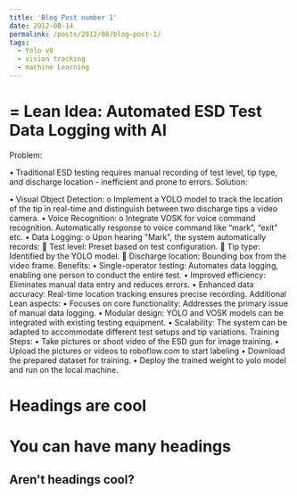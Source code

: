 ```yaml
---
title: 'Blog Post number 1'
date: 2012-08-14
permalink: /posts/2012/08/blog-post-1/
tags:
  - Yolo v8
  - vision tracking
  - machine Learning
---
```

=
Lean Idea: Automated ESD Test Data Logging with AI
=
Problem:

•	Traditional ESD testing requires manual recording of test level, tip type, and discharge location - inefficient and prone to errors.
Solution:

•	Visual Object Detection:
o	Implement a YOLO model to track the location of the tip in real-time and distinguish between two discharge tips a video camera.
•	Voice Recognition:
o	Integrate VOSK for voice command recognition. Automatically response to voice command like “mark”, “exit” etc. 
•	Data Logging:
o	Upon hearing "Mark", the system automatically records:
	Test level: Preset based on test configuration.
	Tip type: Identified by the YOLO model.
	Discharge location: Bounding box from the video frame.
Benefits:
•	Single-operator testing: Automates data logging, enabling one person to conduct the entire test.
•	Improved efficiency: Eliminates manual data entry and reduces errors.
•	Enhanced data accuracy: Real-time location tracking ensures precise recording.
Additional Lean aspects:
•	Focuses on core functionality: Addresses the primary issue of manual data logging.
•	Modular design: YOLO and VOSK models can be integrated with existing testing equipment.
•	Scalability: The system can be adapted to accommodate different test setups and tip variations.
Training Steps:
•	Take pictures or shoot video of the ESD gun for image training. 
•	Upload the pictures or videos to roboflow.com to start labeling 
•	Download the prepared dataset for training. 
•	Deploy the trained weight to yolo model and run on the local machine. 

Headings are cool
======

You can have many headings
======

Aren't headings cool?
------
